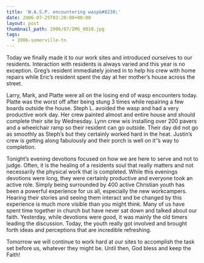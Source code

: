 ```yaml
---
title: 'W.A.S.P. encountering wasp&#8230;'
date: 2006-07-25T03:20:00+00:00
layout: post
thumbnail_path: 2006/07/IMG_0010.jpg
tags:
  - 2006-somerville-tn
---
```

Today we finally made it to our work sites and introduced ourselves to our residents. Interaction with residents is always varied and this year is no exception. Greg’s resident immediately joined in to help his crew with home repairs while Eric’s resident spent the day at her mother’s house across the street.

Larry, Mark, and Platte were all on the losing end of wasp encounters today. Platte was the worst off after being stung 3 times while repairing a few boards outside the house. Steph L. avoided the wasp and had a very productive work day. Her crew painted almost and entire house and should complete their site by Wednesday. Lynn crew wis installing over 200 pavers and a wheelchair ramp so their resident can go outside. Their day did not go as smoothly as Steph’s but they certainly worked hard in the heat. Justin’s crew is getting along fabulously and their porch is well on it’’s way to completion.

Tonight’s evening devotions focused on how we are here to serve and not to judge. Often, it is the healing of a residents soul that really matters and not necessarily the physical work that is completed. While this evenings devotions were long, they were certainly productive and everyone took an active role. Simply being surrounded by 400 active Christian youth has been a powerful experience for us all, especially the new workcampers. Hearing their stories and seeing them interact and be changed by this experience is much more visible than you might think. Many of us have spent time together in church but have never sat down and talked about our faith. Yesterday, while devotions were good, it was mainly the old timers leading the discussion. Today, the youth really got involved and brought forth ideas and perceptions that are incredible refreshing.

Tomorrow we will continue to work hard at our sites to accomplish the task set before us, whatever they might be. Until then, God bless and keep the Faith!